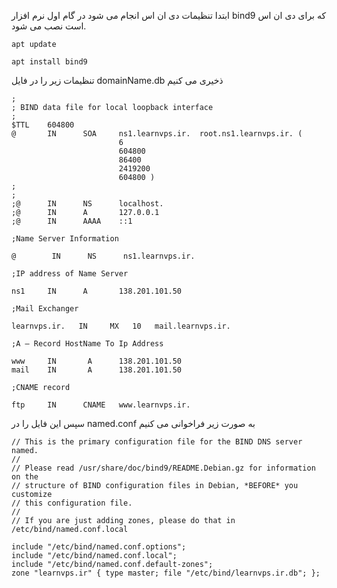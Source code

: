

ابتدا تنظیمات دی ان اس انجام می شود در گام اول نرم افزار bind9 که برای دی ان اس است نصب می شود.

```
apt update
```

```
apt install bind9
```

تنظیمات زیر را در فایل domainName.db ذخیری می کنیم

```nginx
;
; BIND data file for local loopback interface
;
$TTL    604800
@       IN      SOA     ns1.learnvps.ir.  root.ns1.learnvps.ir. (
                        6
                        604800
                        86400
                        2419200
                        604800 )
;
;
;@      IN      NS      localhost.
;@      IN      A       127.0.0.1
;@      IN      AAAA    ::1

;Name Server Information

@        IN      NS      ns1.learnvps.ir.

;IP address of Name Server

ns1     IN      A       138.201.101.50

;Mail Exchanger

learnvps.ir.   IN     MX   10   mail.learnvps.ir.

;A – Record HostName To Ip Address

www     IN       A      138.201.101.50
mail    IN       A      138.201.101.50

;CNAME record

ftp     IN      CNAME   www.learnvps.ir.
```

سپس این فایل را در named.conf به صورت زیر فراخوانی می کنیم

```
// This is the primary configuration file for the BIND DNS server named.
//
// Please read /usr/share/doc/bind9/README.Debian.gz for information on the 
// structure of BIND configuration files in Debian, *BEFORE* you customize 
// this configuration file.
//
// If you are just adding zones, please do that in /etc/bind/named.conf.local

include "/etc/bind/named.conf.options";
include "/etc/bind/named.conf.local";
include "/etc/bind/named.conf.default-zones";
zone "learnvps.ir" { type master; file "/etc/bind/learnvps.ir.db"; };
```

